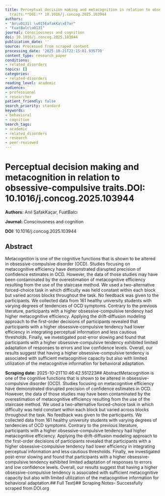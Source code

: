 ```yaml
---
title: Perceptual decision making and metacognition in relation to obsessive-compulsive
  traits.**DOI:** 10.1016/j.concog.2025.103944
authors:
- "An\u0131l \u015EafakKa\xE7ar"
- "FuatBalc\u0131"
journal: Consciousness and cognition
doi: 10.1016/j.concog.2025.103944
publication_date: ''
source: Processed from scraped content
processing_date: '2025-10-21T22:15:01.935770'
content_type: research_paper
conditions:
- related_disorders
topics: []
categories:
- related-disorders
reading_level: academic
audience:
- professional
- researcher
patient_friendly: false
search_priority: standard
keywords:
- behavioral
- cognitive
search_tags:
- academic
- related_disorders
- research
- peer-reviewed
---
```


# Perceptual decision making and metacognition in relation to obsessive-compulsive traits.**DOI:** 10.1016/j.concog.2025.103944

**Authors:** Anıl ŞafakKaçar, FuatBalcı

**Journal:** Consciousness and cognition

**DOI:** 10.1016/j.concog.2025.103944

## Abstract

Metacognition is one of the cognitive functions that is shown to be altered in obsessive-compulsive disorder (OCD). Studies focusing on metacognitive efficiency have demonstrated disrupted precision of confidence estimates in OCD. However, the data of those studies may have been contaminated by the overestimation of metacognitive efficiency resulting from the use of the staircase method. We used a two-alternative forced-choice task in which difficulty was held constant within each block but varied across blocks throughout the task. No feedback was given to the participants. We collected data from 161 healthy university students with varying degrees of tendencies of OCD symptoms. Contrary to the previous literature, participants with a higher obsessive-compulsive tendency had higher metacognitive efficiency. Applying the drift-diffusion modeling approach to the first-order decisions of participants revealed that participants with a higher obsessive-compulsive tendency had lower efficiency in integrating perceptual information and less cautious thresholds. Finally, we investigated post-error slowing and found that participants with a higher obsessive-compulsive tendency exhibited limited adaptation of responses to errors and low confidence levels. Overall, our results suggest that having a higher obsessive-compulsive tendency is associated with sufficient metacognitive capacity but also with limited utilization of the metacognitive information for behavioral adaptation.

**Scraping date:** 2025-10-21T10:46:42.551223## AbstractMetacognition is one of the cognitive functions that is shown to be altered in obsessive-compulsive disorder (OCD). Studies focusing on metacognitive efficiency have demonstrated disrupted precision of confidence estimates in OCD. However, the data of those studies may have been contaminated by the overestimation of metacognitive efficiency resulting from the use of the staircase method. We used a two-alternative forced-choice task in which difficulty was held constant within each block but varied across blocks throughout the task. No feedback was given to the participants. We collected data from 161 healthy university students with varying degrees of tendencies of OCD symptoms. Contrary to the previous literature, participants with a higher obsessive-compulsive tendency had higher metacognitive efficiency. Applying the drift-diffusion modeling approach to the first-order decisions of participants revealed that participants with a higher obsessive-compulsive tendency had lower efficiency in integrating perceptual information and less cautious thresholds. Finally, we investigated post-error slowing and found that participants with a higher obsessive-compulsive tendency exhibited limited adaptation of responses to errors and low confidence levels. Overall, our results suggest that having a higher obsessive-compulsive tendency is associated with sufficient metacognitive capacity but also with limited utilization of the metacognitive information for behavioral adaptation.## Full Text}## Scraping Notes- Successfully scraped from DOI.org